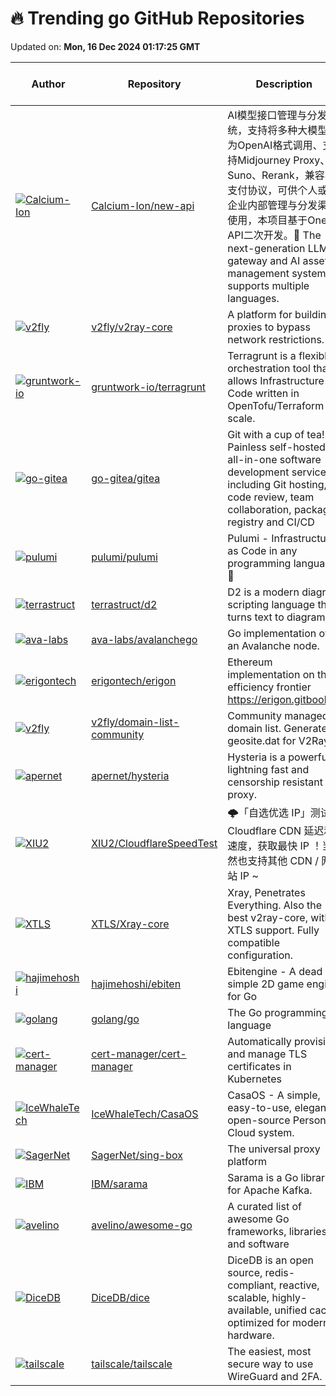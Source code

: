 # 🔥 Trending go GitHub Repositories

Updated on: **Mon, 16 Dec 2024 01:17:25 GMT**

| Author | Repository | Description | Language | ⭐ Total Stars | 🌟 Stars Today |
|--------|------------|-------------|----------|----------------|----------------|
| [![Calcium-Ion](https://avatars.githubusercontent.com/u/61247483?s=40&v=4)](https://github.com/Calcium-Ion) | [Calcium-Ion/new-api](https://github.com/Calcium-Ion/new-api) | AI模型接口管理与分发系统，支持将多种大模型转为OpenAI格式调用、支持Midjourney Proxy、Suno、Rerank，兼容易支付协议，可供个人或者企业内部管理与分发渠道使用，本项目基于One API二次开发。🍥 The next-generation LLM gateway and AI asset management system supports multiple languages. | Go | 3982 | 39 |
| [![v2fly](https://avatars.githubusercontent.com/u/26574873?s=40&v=4)](https://github.com/v2fly) | [v2fly/v2ray-core](https://github.com/v2fly/v2ray-core) | A platform for building proxies to bypass network restrictions. | Go | 29879 | 13 |
| [![gruntwork-io](https://avatars.githubusercontent.com/u/711908?s=40&v=4)](https://github.com/gruntwork-io) | [gruntwork-io/terragrunt](https://github.com/gruntwork-io/terragrunt) | Terragrunt is a flexible orchestration tool that allows Infrastructure as Code written in OpenTofu/Terraform to scale. | Go | 8256 | 7 |
| [![go-gitea](https://avatars.githubusercontent.com/u/2946214?s=40&v=4)](https://github.com/go-gitea) | [go-gitea/gitea](https://github.com/go-gitea/gitea) | Git with a cup of tea! Painless self-hosted all-in-one software development service, including Git hosting, code review, team collaboration, package registry and CI/CD | Go | 45850 | 149 |
| [![pulumi](https://avatars.githubusercontent.com/u/3953235?s=40&v=4)](https://github.com/pulumi) | [pulumi/pulumi](https://github.com/pulumi/pulumi) | Pulumi - Infrastructure as Code in any programming language 🚀 | Go | 22042 | 15 |
| [![terrastruct](https://avatars.githubusercontent.com/u/3120367?s=40&v=4)](https://github.com/terrastruct) | [terrastruct/d2](https://github.com/terrastruct/d2) | D2 is a modern diagram scripting language that turns text to diagrams. | Go | 18696 | 49 |
| [![ava-labs](https://avatars.githubusercontent.com/u/22109487?s=40&v=4)](https://github.com/ava-labs) | [ava-labs/avalanchego](https://github.com/ava-labs/avalanchego) | Go implementation of an Avalanche node. | Go | 2146 | 1 |
| [![erigontech](https://avatars.githubusercontent.com/u/46885206?s=40&v=4)](https://github.com/erigontech) | [erigontech/erigon](https://github.com/erigontech/erigon) | Ethereum implementation on the efficiency frontier https://erigon.gitbook.io | Go | 3165 | 3 |
| [![v2fly](https://avatars.githubusercontent.com/u/10487845?s=40&v=4)](https://github.com/v2fly) | [v2fly/domain-list-community](https://github.com/v2fly/domain-list-community) | Community managed domain list. Generate geosite.dat for V2Ray. | Go | 5167 | 11 |
| [![apernet](https://avatars.githubusercontent.com/u/1414953?s=40&v=4)](https://github.com/apernet) | [apernet/hysteria](https://github.com/apernet/hysteria) | Hysteria is a powerful, lightning fast and censorship resistant proxy. | Go | 15431 | 16 |
| [![XIU2](https://avatars.githubusercontent.com/u/54703944?s=40&v=4)](https://github.com/XIU2) | [XIU2/CloudflareSpeedTest](https://github.com/XIU2/CloudflareSpeedTest) | 🌩「自选优选 IP」测试 Cloudflare CDN 延迟和速度，获取最快 IP ！当然也支持其他 CDN / 网站 IP ~ | Go | 20282 | 15 |
| [![XTLS](https://avatars.githubusercontent.com/u/63339210?s=40&v=4)](https://github.com/XTLS) | [XTLS/Xray-core](https://github.com/XTLS/Xray-core) | Xray, Penetrates Everything. Also the best v2ray-core, with XTLS support. Fully compatible configuration. | Go | 26128 | 20 |
| [![hajimehoshi](https://avatars.githubusercontent.com/u/16950?s=40&v=4)](https://github.com/hajimehoshi) | [hajimehoshi/ebiten](https://github.com/hajimehoshi/ebiten) | Ebitengine - A dead simple 2D game engine for Go | Go | 11208 | 11 |
| [![golang](https://avatars.githubusercontent.com/u/104030?s=40&v=4)](https://github.com/golang) | [golang/go](https://github.com/golang/go) | The Go programming language | Go | 124595 | 16 |
| [![cert-manager](https://avatars.githubusercontent.com/u/32282838?s=40&v=4)](https://github.com/cert-manager) | [cert-manager/cert-manager](https://github.com/cert-manager/cert-manager) | Automatically provision and manage TLS certificates in Kubernetes | Go | 12258 | 2 |
| [![IceWhaleTech](https://avatars.githubusercontent.com/u/13556972?s=40&v=4)](https://github.com/IceWhaleTech) | [IceWhaleTech/CasaOS](https://github.com/IceWhaleTech/CasaOS) | CasaOS - A simple, easy-to-use, elegant open-source Personal Cloud system. | Go | 26812 | 39 |
| [![SagerNet](https://avatars.githubusercontent.com/u/56506714?s=40&v=4)](https://github.com/SagerNet) | [SagerNet/sing-box](https://github.com/SagerNet/sing-box) | The universal proxy platform | Go | 20737 | 19 |
| [![IBM](https://avatars.githubusercontent.com/u/1706826?s=40&v=4)](https://github.com/IBM) | [IBM/sarama](https://github.com/IBM/sarama) | Sarama is a Go library for Apache Kafka. | Go | 11634 | 0 |
| [![avelino](https://avatars.githubusercontent.com/u/1128849?s=40&v=4)](https://github.com/avelino) | [avelino/awesome-go](https://github.com/avelino/awesome-go) | A curated list of awesome Go frameworks, libraries and software | Go | 134449 | 72 |
| [![DiceDB](https://avatars.githubusercontent.com/u/4745789?s=40&v=4)](https://github.com/DiceDB) | [DiceDB/dice](https://github.com/DiceDB/dice) | DiceDB is an open source, redis-compliant, reactive, scalable, highly-available, unified cache optimized for modern hardware. | Go | 7024 | 46 |
| [![tailscale](https://avatars.githubusercontent.com/u/2621?s=40&v=4)](https://github.com/tailscale) | [tailscale/tailscale](https://github.com/tailscale/tailscale) | The easiest, most secure way to use WireGuard and 2FA. | Go | 19841 | 9 |
